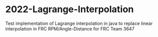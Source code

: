 # 2022-Lagrange-Interpolation
Test implementation of Lagrange interpolation in java to replace linear interpolation in FRC RPM/Angle-Distance for FRC Team 3647
